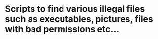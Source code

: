 # Scripts to find various illegal files such as executables, pictures, files with bad permissions etc...

